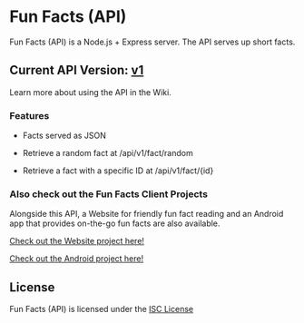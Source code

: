 # Fun Facts (API)

Fun Facts (API) is a Node.js + Express server. The API serves up short facts.

## Current API Version: [v1](https://github.com/NathanHeffley/FunFactsWebsite/wiki/v1)

Learn more about using the API in the Wiki.

### Features

- Facts served as JSON

- Retrieve a random fact at /api/v1/fact/random

- Retrieve a fact with a specific ID at /api/v1/fact/{id}

### Also check out the Fun Facts Client Projects

Alongside this API, a Website for friendly fun fact reading and an Android app that provides on-the-go fun facts are also available.

[Check out the Website project here!](https://github.com/NathanHeffley/FunFactsWebsite)

[Check out the Android project here!](https://github.com/NathanHeffley/FunFactsAndroid)

## License

Fun Facts (API) is licensed under the [ISC License](https://opensource.org/licenses/ISC)
